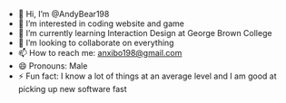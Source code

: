 - 👋 Hi, I’m @AndyBear198
- 👀 I’m interested in coding website and game
- 🌱 I’m currently learning Interaction Design at George Brown College
- 💞️ I’m looking to collaborate on everything 
- 📫 How to reach me: anxibo198@gmail.com
- 😄 Pronouns: Male 
- ⚡ Fun fact: I know a lot of things at an average level and I am good at picking up new software fast

<!---
AndyBear198/AndyBear198 is a ✨ special ✨ repository because its `README.md` (this file) appears on your GitHub profile.
You can click the Preview link to take a look at your changes.
--->
